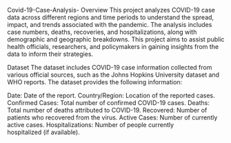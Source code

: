 Covid-19-Case-Analysis-
Overview This project analyzes COVID-19 case data across different regions and time periods to understand the spread, impact, and trends associated with the pandemic. The analysis includes case numbers, deaths, recoveries, and hospitalizations, along with demographic and geographic breakdowns. This project aims to assist public health officials, researchers, and policymakers in gaining insights from the data to inform their strategies.

Dataset The dataset includes COVID-19 case information collected from various official sources, such as the Johns Hopkins University dataset and WHO reports. The dataset provides the following information:

Date: Date of the report. Country/Region: Location of the reported cases. Confirmed Cases: Total number of confirmed COVID-19 cases. Deaths: Total number of deaths attributed to COVID-19. Recovered: Number of patients who recovered from the virus. Active Cases: Number of currently active cases. Hospitalizations: Number of people currently hospitalized (if available).